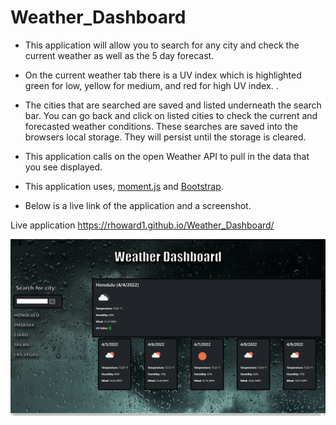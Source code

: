# Weather_Dashboard


* This application will allow you to search for any city and check the current weather as well as the 5 day forecast.

*  On the current weather tab there is a UV index which is highlighted green for low,  yellow for medium,  and red for high UV index. .

*  The cities that are searched are saved and listed underneath the search bar.  You can go back and click on listed cities to check the current and forecasted weather conditions.  These searches are saved into the browsers local storage.  They will persist until the storage is cleared.

* This application calls on the open Weather API to pull in the data that you see displayed.
 
* This application uses, [moment.js](https://momentjs.com/) and [Bootstrap](https://getbootstrap.com/).

* Below is a live link of the application and a screenshot.

Live application https://rhoward1.github.io/Weather_Dashboard/

![Weather_Dashboard](./assets/images/Weather%20Dashboardss.png)